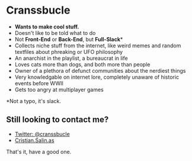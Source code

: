 # Cranssbucle

* **Wants to make cool stuff.**
* Doesn't like to be told what to do
* Not **Front-End** or **Back-End**, but **Full-Slack*** 
* Collects niche stuff from the internet, like weird memes and random textfiles about phreaking or UFO philosophy
* An anarchist in the playlist, a bureaucrat in life
* Loves cats more than dogs, and both more than people
* Owner of a plethora of defunct communities about the nerdiest things
* Very knowledgable on internet lore, completely unaware of historic events before WWII
* Gets too angry at multiplayer games


*Not a typo, it's slack.

## Still looking to contact me?

- [Twitter: @cranssbucle](https://twitter.com/cranssbucle/)
- [Cristian.Salin.as](https://Cristian.Salin.as)

That's it, have a good one.
